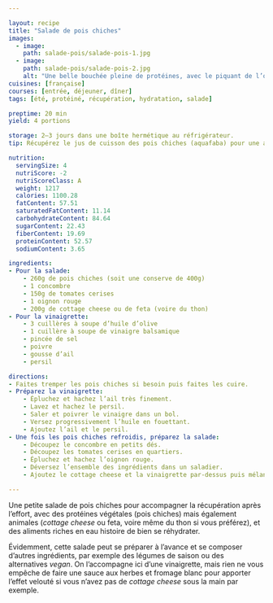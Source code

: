 ```yaml
---

layout: recipe
title: "Salade de pois chiches"
images:
  - image: 
    path: salade-pois/salade-pois-1.jpg
  - image:
    path: salade-pois/salade-pois-2.jpg
    alt: "Une belle bouchée pleine de protéines, avec le piquant de l’oignon et de la vinaigrette pour venir réhausser le tout."
cuisines: [française]
courses: [entrée, déjeuner, dîner]
tags: [été, protéiné, récupération, hydratation, salade]

preptime: 20 min
yield: 4 portions

storage: 2–3 jours dans une boîte hermétique au réfrigérateur.
tip: Récupérez le jus de cuisson des pois chiches (aquafaba) pour une autre recette, comme par exemple cette <a href="mousse-chocofaba.html">mousse au chocolat.</a>

nutrition:
  servingSize: 4
  nutriScore: -2
  nutriScoreClass: A
  weight: 1217
  calories: 1100.28
  fatContent: 57.51
  saturatedFatContent: 11.14
  carbohydrateContent: 84.64
  sugarContent: 22.43
  fiberContent: 19.69
  proteinContent: 52.57
  sodiumContent: 3.65

ingredients:
- Pour la salade:
    - 260g de pois chiches (soit une conserve de 400g)
    - 1 concombre 
    - 150g de tomates cerises
    - 1 oignon rouge 
    - 200g de cottage cheese ou de feta (voire du thon)
- Pour la vinaigrette:
    - 3 cuillères à soupe d’huile d’olive 
    - 1 cuillère à soupe de vinaigre balsamique 
    - pincée de sel 
    - poivre 
    - gousse d’ail 
    - persil

directions:
- Faites tremper les pois chiches si besoin puis faites les cuire.
- Préparez la vinaigrette:
    - Épluchez et hachez l’ail très finement.
    - Lavez et hachez le persil.
    - Saler et poivrer le vinaigre dans un bol.
    - Versez progressivement l’huile en fouettant.
    - Ajoutez l’ail et le persil.
- Une fois les pois chiches refroidis, préparez la salade:
    - Découpez le concombre en petits dés.
    - Découpez les tomates cerises en quartiers.
    - Épluchez et hachez l’oignon rouge. 
    - Déversez l’ensemble des ingrédients dans un saladier.
    - Ajoutez le cottage cheese et la vinaigrette par-dessus puis mélangez bien le tout.

---
```


Une petite salade de pois chiches pour accompagner la récupération après l’effort, avec des protéines végétales (pois chiches) mais également animales (<i lang="en">cottage cheese</i> ou feta, voire même du thon si vous préférez), et des aliments riches en eau histoire de bien se réhydrater.

Évidemment, cette salade peut se préparer à l’avance et se composer d’autres ingrédients, par exemple des légumes de saison ou des alternatives <i lang="en">vegan</i>. On l’accompagne ici d’une vinaigrette, mais rien ne vous empêche de faire une sauce aux herbes et fromage blanc pour apporter l’effet velouté si vous n’avez pas de <i lang="en">cottage cheese</i> sous la main par exemple.